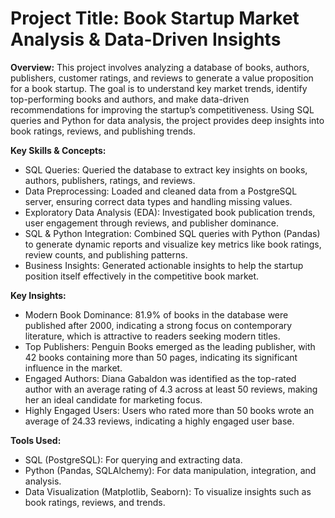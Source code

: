 # Project Title: Book Startup Market Analysis & Data-Driven Insights

**Overview:** This project involves analyzing a database of books, authors, publishers, customer ratings, and reviews to generate a value proposition for a book startup. The goal is to understand key market trends, identify top-performing books and authors, and make data-driven recommendations for improving the startup’s competitiveness. Using SQL queries and Python for data analysis, the project provides deep insights into book ratings, reviews, and publishing trends.

**Key Skills & Concepts:**

* SQL Queries: Queried the database to extract key insights on books, authors, publishers, ratings, and reviews.
* Data Preprocessing: Loaded and cleaned data from a PostgreSQL server, ensuring correct data types and handling missing values.
* Exploratory Data Analysis (EDA): Investigated book publication trends, user engagement through reviews, and publisher dominance.
* SQL & Python Integration: Combined SQL queries with Python (Pandas) to generate dynamic reports and visualize key metrics like book ratings, review counts, and publishing patterns.
* Business Insights: Generated actionable insights to help the startup position itself effectively in the competitive book market.

**Key Insights:**

* Modern Book Dominance: 81.9% of books in the database were published after 2000, indicating a strong focus on contemporary literature, which is attractive to readers seeking modern titles.
* Top Publishers: Penguin Books emerged as the leading publisher, with 42 books containing more than 50 pages, indicating its significant influence in the market.
* Engaged Authors: Diana Gabaldon was identified as the top-rated author with an average rating of 4.3 across at least 50 reviews, making her an ideal candidate for marketing focus.
* Highly Engaged Users: Users who rated more than 50 books wrote an average of 24.33 reviews, indicating a highly engaged user base.

**Tools Used:**

* SQL (PostgreSQL): For querying and extracting data.
* Python (Pandas, SQLAlchemy): For data manipulation, integration, and analysis.
* Data Visualization (Matplotlib, Seaborn): To visualize insights such as book ratings, reviews, and trends.
